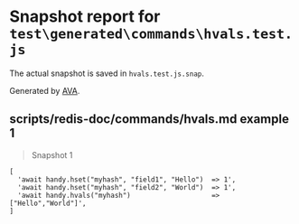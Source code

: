 # Snapshot report for `test\generated\commands\hvals.test.js`

The actual snapshot is saved in `hvals.test.js.snap`.

Generated by [AVA](https://ava.li).

## scripts/redis-doc/commands/hvals.md example 1

> Snapshot 1

    [
      'await handy.hset("myhash", "field1", "Hello")  => 1',
      'await handy.hset("myhash", "field2", "World")  => 1',
      'await handy.hvals("myhash")                    => ["Hello","World"]',
    ]
